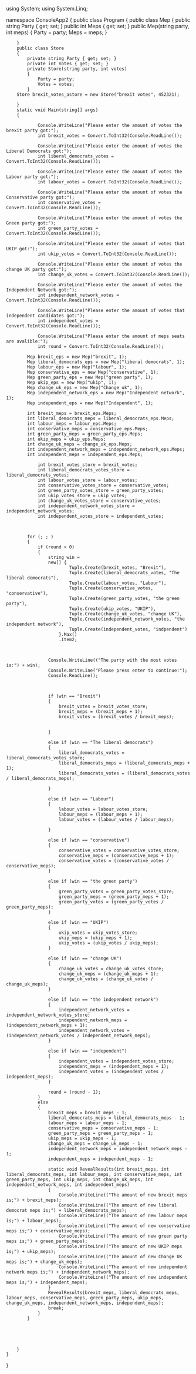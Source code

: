 using System;
using System.Linq;

namespace ConsoleApp2
{
    public class Program
    {
        public class Mep
        {
            public string Party { get; set; }
            public int Meps { get; set; }
            public Mep(string party, int meps)
            {
                Party = party;
                Meps = meps;
            }


        }
        public class Store
        {
            private string Party { get; set; }
            private int Votes { get; set; }
            private Store(string party, int votes)
            {
                Party = party;
                Votes = votes;
            }
        Store brexit_votes_astore = new Store("brexit votes", 452321);

        }
        static void Main(string[] args)
        {
        
                Console.WriteLine("Please enter the amount of votes the brexit party got:");
                int brexit_votes = Convert.ToInt32(Console.ReadLine());

                Console.WriteLine("Please enter the amount of votes the Liberal Democrats got:");
                int liberal_democrats_votes = Convert.ToInt32(Console.ReadLine());

                Console.WriteLine("Please enter the amount of votes the Labour party got:");
                int labour_votes = Convert.ToInt32(Console.ReadLine());

                Console.WriteLine("Please enter the amount of votes the Conservative party got:");
                int conservative_votes = Convert.ToInt32(Console.ReadLine());

                Console.WriteLine("Please enter the amount of votes the Green party got:");
                int green_party_votes = Convert.ToInt32(Console.ReadLine());

                Console.WriteLine("Please enter the amount of votes that UKIP got:");
                int ukip_votes = Convert.ToInt32(Console.ReadLine());

                Console.WriteLine("Please enter the amount of votes the change UK party got:");
                int change_uk_votes = Convert.ToInt32(Console.ReadLine());

                Console.WriteLine("Please enter the amount of votes the Independent Network got:");
                int independent_network_votes = Convert.ToInt32(Console.ReadLine());

                Console.WriteLine("Please enter the amount of votes that independent candidates got:");
                int independent_votes = Convert.ToInt32(Console.ReadLine());

                Console.WriteLine("Please enter the amount of meps seats are avalible:");
                int round = Convert.ToInt32(Console.ReadLine());

            Mep brexit_eps = new Mep("brexit", 1);
            Mep liberal_democrats_eps = new Mep("liberal democrats", 1);
            Mep labour_eps = new Mep("labour", 1);
            Mep conservative_eps = new Mep("conservative", 1);
            Mep green_party_eps = new Mep("green party", 1);
            Mep ukip_eps = new Mep("ukip", 1);
            Mep change_uk_eps = new Mep("Change uk", 1);
            Mep independent_network_eps = new Mep("Independent network", 1);
            Mep independent_eps = new Mep("Independent", 1);

            int brexit_meps = brexit_eps.Meps;
            int liberal_democrats_meps = liberal_democrats_eps.Meps;
            int labour_meps = labour_eps.Meps;
            int conservative_meps = conservative_eps.Meps;
            int green_party_meps = green_party_eps.Meps;
            int ukip_meps = ukip_eps.Meps;
            int change_uk_meps = change_uk_eps.Meps;
            int independent_network_meps = independent_network_eps.Meps;
            int independent_meps = independent_eps.Meps;

                int brexit_votes_store = brexit_votes;
                int liberal_democrats_votes_store = liberal_democrats_votes;
                int labour_votes_store = labour_votes;
                int conservative_votes_store = conservative_votes;
                int green_party_votes_store = green_party_votes;
                int ukip_votes_store = ukip_votes;
                int change_uk_votes_store = conservative_votes;
                int independent_network_votes_store = independent_network_votes;
                int independent_votes_store = independent_votes;
           


            for (; ; )
            {
                if (round > 0)
                {
                    string win =
                    new[] {
                            Tuple.Create(brexit_votes, "Brexit"),
                            Tuple.Create(liberal_democrats_votes, "The liberal democrats"),
                            Tuple.Create(labour_votes, "Labour"),
                            Tuple.Create(conservative_votes, "conservative"),
                            Tuple.Create(green_party_votes, "the green party"),
                            Tuple.Create(ukip_votes, "UKIP"),
                            Tuple.Create(change_uk_votes, "change UK"),
                            Tuple.Create(independent_network_votes, "the independent network"),
                            Tuple.Create(independent_votes, "indpendent")
                        }.Max()
                        .Item2;



                    Console.WriteLine(("The party with the most votes is:") + win);
                    Console.WriteLine("Please press enter to continue:");
                    Console.ReadLine();



                    if (win == "Brexit")
                    {
                        brexit_votes = brexit_votes_store;
                        brexit_meps = (brexit_meps + 1);
                        brexit_votes = (brexit_votes / brexit_meps);


                    }

                    else if (win == "The liberal democrats")
                    {
                        liberal_democrats_votes = liberal_democrats_votes_store;
                        liberal_democrats_meps = (liberal_democrats_meps + 1);
                        liberal_democrats_votes = (liberal_democrats_votes / liberal_democrats_meps);

                    }

                    else if (win == "Labour")
                    {
                        labour_votes = labour_votes_store;
                        labour_meps = (labour_meps + 1);
                        labour_votes = (labour_votes / labour_meps);

                    }

                    else if (win == "conservative")
                    {
                        conservative_votes = conservative_votes_store;
                        conservative_meps = (conservative_meps + 1);
                        conservative_votes = (conservative_votes / conservative_meps);
                    }

                    else if (win == "the green party")
                    {
                        green_party_votes = green_party_votes_store;
                        green_party_meps = (green_party_meps + 1);
                        green_party_votes = (green_party_votes / green_party_meps);
                    }

                    else if (win == "UKIP")
                    {
                        ukip_votes = ukip_votes_store;
                        ukip_meps = (ukip_meps + 1);
                        ukip_votes = (ukip_votes / ukip_meps);
                    }

                    else if (win == "change UK")
                    {
                        change_uk_votes = change_uk_votes_store;
                        change_uk_meps = (change_uk_meps + 1);
                        change_uk_votes = (change_uk_votes / change_uk_meps);
                    }

                    else if (win == "the independent network")
                    {
                        independent_network_votes = independent_network_votes_store;
                        independent_network_meps = (independent_network_meps + 1);
                        independent_network_votes = (independent_network_votes / independent_network_meps);
                    }

                    else if (win == "independent")
                    {
                        independent_votes = independent_votes_store;
                        independent_meps = (independent_meps + 1);
                        independent_votes = (independent_votes / independent_meps);
                    }

                    round = (round - 1);
                }
                else
                {
                    brexit_meps = brexit_meps - 1;
                    liberal_democrats_meps = liberal_democrats_meps - 1;
                    labour_meps = labour_meps - 1;
                    conservative_meps = conservative_meps - 1;
                    green_party_meps = green_party_meps - 1;
                    ukip_meps = ukip_meps - 1;
                    change_uk_meps = change_uk_meps - 1;
                    independent_network_meps = independent_network_meps - 1;
                    independent_meps = independent_meps - 1;
                    
                    static void RevealResults(int brexit_meps, int liberal_democrats_meps, int labour_meps, int conservative_meps, int green_party_meps, int ukip_meps, int change_uk_meps, int independent_network_meps, int independent_meps)
                    {
                        Console.WriteLine(("The amount of new brexit meps is;") + brexit_meps);
                        Console.WriteLine(("The amount of new liberal democrat meps is;") + liberal_democrats_meps);
                        Console.WriteLine(("The amount of new labour meps is;") + labour_meps);
                        Console.WriteLine(("The amount of new conservative meps is;") + conservative_meps);
                        Console.WriteLine(("The amount of new green party meps is;") + green_party_meps);
                        Console.WriteLine(("The amount of new UKIP meps is;") + ukip_meps);
                        Console.WriteLine(("The amount of new Change UK meps is;") + change_uk_meps);
                        Console.WriteLine(("The amount of new independent network meps is;") + independent_network_meps);
                        Console.WriteLine(("The amount of new independent meps is;") + independent_meps);
                    }
                    RevealResults(brexit_meps, liberal_democrats_meps, labour_meps, conservative_meps, green_party_meps, ukip_meps, change_uk_meps, independent_network_meps, independent_meps);
                    break;
                }
            }





        }
    }
}

